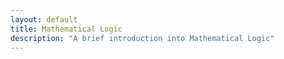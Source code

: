 ```yaml
---
layout: default
title: Mathematical Logic
description: "A brief introduction into Mathematical Logic"
---
```

